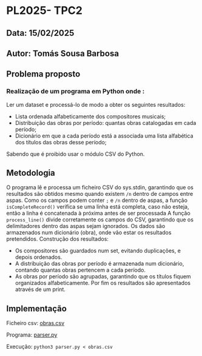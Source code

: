 # **PL2025- TPC2**

## **Data:** 15/02/2025 

## **Autor:** Tomás Sousa Barbosa

## **Problema proposto**

### Realização de um programa em Python onde :

Ler um dataset e processá-lo de modo a obter os seguintes resultados: 
- Lista ordenada alfabeticamente dos compositores musicais;
- Distribuição das obras por período: quantas obras catalogadas em cada período;
- Dicionário em que a cada período está a associada uma lista alfabética dos títulos das obras desse período;

Sabendo que é proibido usar o módulo CSV do Python.

## Metodologia

O programa lê e processa um ficheiro CSV do sys.stdin, garantindo que os resultados são obtidos mesmo quando existem `/n` dentro de campos entre aspas.
Como os campos podem conter `;` e `/n` dentro de aspas, a função `isCompleteRecord()` verifica se uma linha está completa, caso não esteja, então a linha é concatenada à próxima antes de ser processada
A função `process_line()` divide corretamente os campos do CSV, garantindo que os delimitadores dentro das aspas sejam ignorados.
Os dados são armazenados num dicionário (obra), onde vão estar os resultados pretendidos.
Construção dos resultados: 
- Os compositores são guardados num set, evitando duplicações, e depois ordenados.
- A distribuição das obras por período é armazenada num dicionário, contando quantas obras pertencem a cada período.
- As obras por período são agrupadas, garantindo que os títulos fiquem organizados alfabeticamente.
Por fim os resultados são apresentados através de um print.

## **Implementação**

Ficheiro csv: [obras.csv](https://github.com/a104532/PL2025-A104532/blob/main/TPC2/obras.csv)

Programa: [parser.py](https://github.com/a104532/PL2025-A104532/blob/main/TPC2/parser.py)

Execução: `python3 parser.py < obras.csv`


